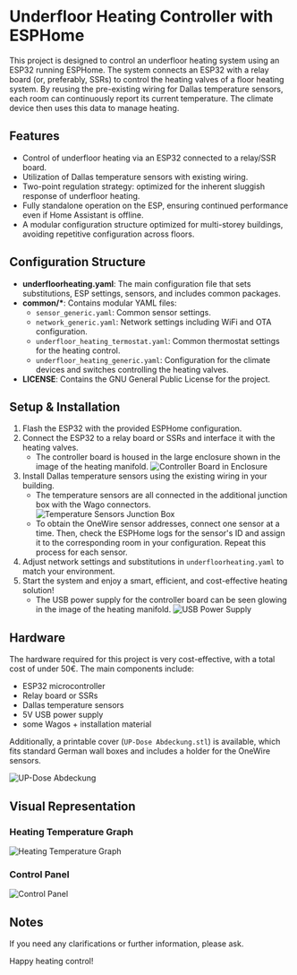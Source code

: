# Underfloor Heating Controller with ESPHome

This project is designed to control an underfloor heating system using an ESP32 running ESPHome. The system connects an ESP32 with a relay board (or, preferably, SSRs) to control the heating valves of a floor heating system. By reusing the pre-existing wiring for Dallas temperature sensors, each room can continuously report its current temperature. The climate device then uses this data to manage heating.

## Features
- Control of underfloor heating via an ESP32 connected to a relay/SSR board.
- Utilization of Dallas temperature sensors with existing wiring.
- Two-point regulation strategy: optimized for the inherent sluggish response of underfloor heating.
- Fully standalone operation on the ESP, ensuring continued performance even if Home Assistant is offline.
- A modular configuration structure optimized for multi-storey buildings, avoiding repetitive configuration across floors.

## Configuration Structure
- **underfloorheating.yaml**: The main configuration file that sets substitutions, ESP settings, sensors, and includes common packages.
- **common/\***: Contains modular YAML files:
   - `sensor_generic.yaml`: Common sensor settings.
   - `network_generic.yaml`: Network settings including WiFi and OTA configuration.
   - `underfloor_heating_termostat.yaml`: Common thermostat settings for the heating control.
   - `underfloor_heating_generic.yaml`: Configuration for the climate devices and switches controlling the heating valves.
- **LICENSE**: Contains the GNU General Public License for the project.

## Setup & Installation
1. Flash the ESP32 with the provided ESPHome configuration.
2. Connect the ESP32 to a relay board or SSRs and interface it with the heating valves.
   - The controller board is housed in the large enclosure shown in the image of the heating manifold.
   ![Controller Board in Enclosure](../images/controller_board_in_enclosure.jpg)
3. Install Dallas temperature sensors using the existing wiring in your building.
   - The temperature sensors are all connected in the additional junction box with the Wago connectors.
   ![Temperature Sensors Junction Box](../images/temperature_sensors_junction_box.jpg)
   - To obtain the OneWire sensor addresses, connect one sensor at a time. Then, check the ESPHome logs for the sensor's ID and assign it to the corresponding room in your configuration. Repeat this process for each sensor.
4. Adjust network settings and substitutions in `underfloorheating.yaml` to match your environment.
5. Start the system and enjoy a smart, efficient, and cost-effective heating solution!
   - The USB power supply for the controller board can be seen glowing in the image of the heating manifold.
   ![USB Power Supply](../images/usb_power_supply.jpg)

## Hardware
The hardware required for this project is very cost-effective, with a total cost of under 50€. The main components include:
- ESP32 microcontroller
- Relay board or SSRs
- Dallas temperature sensors
- 5V USB power supply
- some Wagos + installation material

Additionally, a printable cover (`UP-Dose Abdeckung.stl`) is available, which fits standard German wall boxes and includes a holder for the OneWire sensors.

![UP-Dose Abdeckung](../images/up-abdeckung.jpg)

## Visual Representation

### Heating Temperature Graph
![Heating Temperature Graph](../images/heating_temperature_graph.png)

### Control Panel
![Control Panel](../images/control_panel.png)

## Notes
If you need any clarifications or further information, please ask.

Happy heating control!
